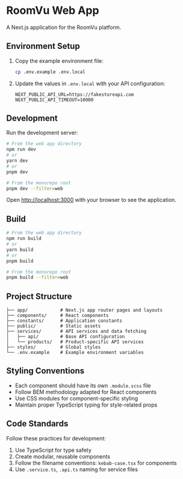 # RoomVu Web App

A Next.js application for the RoomVu platform.

## Environment Setup

1. Copy the example environment file:
   ```bash
   cp .env.example .env.local
   ```

2. Update the values in `.env.local` with your API configuration:
   ```
   NEXT_PUBLIC_API_URL=https://fakestoreapi.com
   NEXT_PUBLIC_API_TIMEOUT=10000
   ```

## Development

Run the development server:

```bash
# From the web app directory
npm run dev
# or
yarn dev
# or
pnpm dev

# From the monorepo root
pnpm dev --filter=web
```

Open [http://localhost:3000](http://localhost:3000) with your browser to see the application.

## Build

```bash
# From the web app directory
npm run build
# or 
yarn build
# or
pnpm build

# From the monorepo root
pnpm build --filter=web
```

## Project Structure

```apps/web/
├── app/            # Next.js app router pages and layouts
├── components/     # React components
├── constants/      # Application constants
├── public/         # Static assets
├── services/       # API services and data fetching
│   ├── api/        # Base API configuration
│   └── products/   # Product-specific API services
├── styles/         # Global styles
└── .env.example    # Example environment variables
```

## Styling Conventions

- Each component should have its own `.module.scss` file
- Follow BEM methodology adapted for React components
- Use CSS modules for component-specific styling
- Maintain proper TypeScript typing for style-related props

## Code Standards

Follow these practices for development:

1. Use TypeScript for type safety
2. Create modular, reusable components
3. Follow the filename conventions: `kebab-case.tsx` for components
4. Use `.service.ts`, `.api.ts` naming for service files


